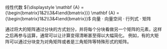 线性代数
${\displaystyle \mathbf {A} ={\begin{bmatrix}1&2\\3&4\end{bmatrix}}} \mathbf {A} ={\begin{bmatrix}1&2\\3&4\end{bmatrix}}$
向量 · 向量空间  · 行列式  · 矩阵

通过将大的矩阵通过分块的方式划分，并将每个分块看做另一个矩阵的元素，这样之后再参与运算，通常可以让计算变得清晰甚至得以大幅简化。
例如，有的大矩阵可以通过分块变为对角矩阵或者是三角矩阵等特殊形式的矩阵。
